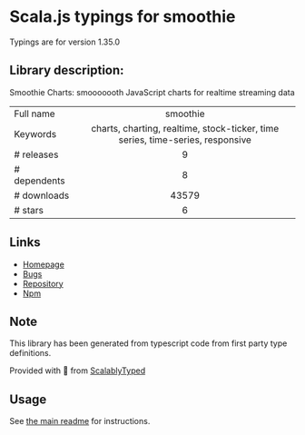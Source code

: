 
# Scala.js typings for smoothie

Typings are for version 1.35.0

## Library description:
Smoothie Charts: smooooooth JavaScript charts for realtime streaming data

|                    |                 |
| ------------------ | :-------------: |
| Full name          | smoothie |
| Keywords           | charts, charting, realtime, stock-ticker, time series, time-series, responsive |
| # releases         | 9 |
| # dependents       | 8 |
| # downloads        | 43579 |
| # stars            | 6 |

## Links
- [Homepage](https://github.com/joewalnes/smoothie#readme)
- [Bugs](https://github.com/joewalnes/smoothie/issues)
- [Repository](https://github.com/joewalnes/smoothie)
- [Npm](https://www.npmjs.com/package/smoothie)
    


## Note
This library has been generated from typescript code from first party type definitions.

Provided with :purple_heart: from [ScalablyTyped](https://github.com/oyvindberg/ScalablyTyped)

## Usage
See [the main readme](../../readme.md) for instructions.



